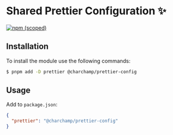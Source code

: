 # Shared Prettier Configuration ✨

[![npm (scoped)](https://img.shields.io/npm/v/@charchamp/prettier-config.svg?style=flat-square)](https://www.npmjs.com/package/@charchamp/prettier-config)

## Installation

To install the module use the following commands:

```bash
$ pnpm add -D prettier @charchamp/prettier-config
```

## Usage

Add to `package.json`:

```json
{
  "prettier": "@charchamp/prettier-config"
}
```

